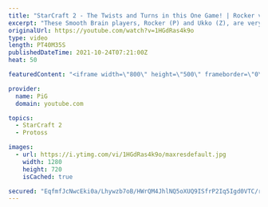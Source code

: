 ```yaml
---
title: "StarCraft 2 - The Twists and Turns in this One Game! | Rocker vs Ukko (PvZ)"
excerpt: "These Smooth Brain players, Rocker (P) and Ukko (Z), are very high level GM players. Please enjoy this 40 minute basetrade extravaganza, like a game of musical chairs but for bases 🐷 https://www.patreon.com/PiGSC2  🐖 Watch PiGFest live on https://www.twitch.tv/x5_pig where these players plus 6 more"
originalUrl: https://youtube.com/watch?v=1HGdRas4k9o
type: video
length: PT40M35S
publishedDateTime: 2021-10-24T07:21:00Z
heat: 50

featuredContent: "<iframe width=\"800\" height=\"500\" frameborder=\"0\" src=\"https://www.youtube.com/embed/1HGdRas4k9o\" allow=\"accelerometer; autoplay; encrypted-media; gyroscope; picture-in-picture\" allowfullscreen></iframe>"

provider:
  name: PiG
  domain: youtube.com

topics:
  - StarCraft 2
  - Protoss

images:
  - url: https://i.ytimg.com/vi/1HGdRas4k9o/maxresdefault.jpg
    width: 1280
    height: 720
    isCached: true

secured: "EqfmfJcNwcEki0a/Lhywzb7oB/HWrQM4JhlNQ5oXUQ9ISfrP2Iq5Igd0VTC/r0v5UdOHkmlKGuChX2kBxP1sG3cQs6m2RcKtKeX/U64XKO5hQyG2K6debzjSM8m/Uk0oUhF+Lr2G39Qy0G/BGsls5o9QkgwUVqU4byWsfgXaeeUA03djRb17SEStxPXLmymWrbkBSl8zhqk9tddKokNknJPBHCYO6YcCn+FnvqN5j9bO/G+9hCQdNlxBFnEtrLltUyhRfEakmP8e6APL7YGwK6MJGIjQX8cWP1jTcOHaZOXQVM3KkkLjCH24m2Hv4F8EVoOdYuhVTMjsBp+o88xsNHRN1JO/OpEGM/dvq73zhu/tAnJ9t9c6Tzft3ucN5vR5Iu4UuZBw7sqSeombnmx1Co0JRQGO7gcZdsIq/27109g=;k1kt4l4+7DYcgyQqEkzwBA=="
---
```


